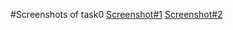 #Screenshots of task0
[Screenshot#1](https://github.com/ihor2308/kottans/blob/master/task0/learn_git_branching_1.png)
[Screenshot#2](https://github.com/ihor2308/kottans/blob/master/task0/learn_git_branching_2.png)
